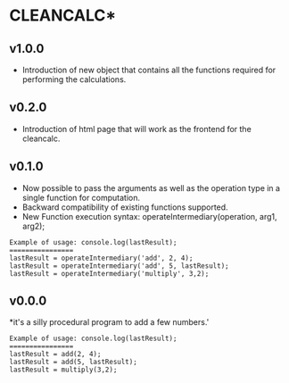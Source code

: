 # CLEANCALC*

## v1.0.0
* Introduction of new object that contains all the functions required for performing the calculations.


## v0.2.0

* Introduction of html page that will work as the frontend for the cleancalc.

## v0.1.0  

* Now possible to pass the arguments as well as the operation type in a single function for computation.
* Backward compatibility of existing functions supported.
* New Function execution syntax: operateIntermediary(operation, arg1, arg2);  


```
Example of usage: console.log(lastResult);
================ 
lastResult = operateIntermediary('add', 2, 4);
lastResult = operateIntermediary('add', 5, lastResult);
lastResult = operateIntermediary('multiply', 3,2);
```

##  v0.0.0

*it's a silly procedural program to add a few numbers.'

```
Example of usage: console.log(lastResult);
================ 
lastResult = add(2, 4);
lastResult = add(5, lastResult);
lastResult = multiply(3,2);
```